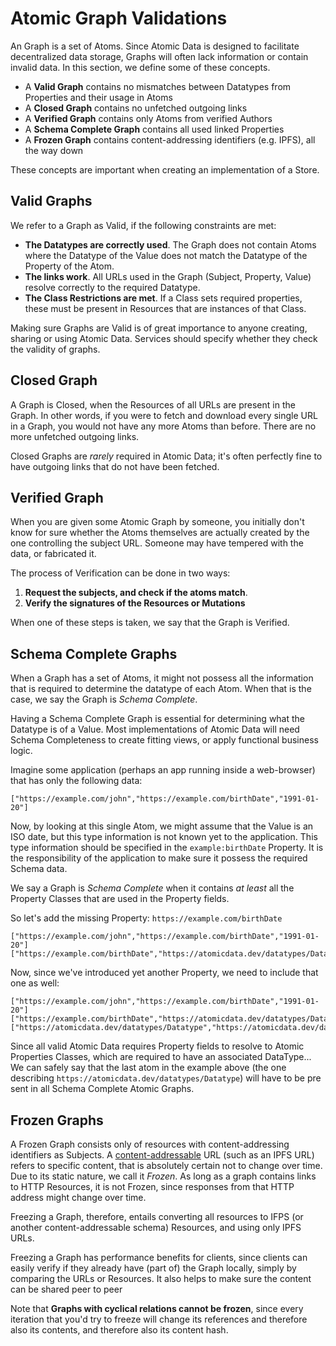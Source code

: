 # Atomic Graph Validations

An Graph is a set of Atoms.
Since Atomic Data is designed to facilitate decentralized data storage, Graphs will often lack information or contain invalid data.
In this section, we define some of these concepts.

- A **Valid Graph** contains no mismatches between Datatypes from Properties and their usage in Atoms
- A **Closed Graph** contains no unfetched outgoing links
- A **Verified Graph** contains only Atoms from verified Authors
- A **Schema Complete Graph** contains all used linked Properties
- A **Frozen Graph** contains content-addressing identifiers (e.g. IPFS), all the way down

These concepts are important when creating an implementation of a Store.

## Valid Graphs

We refer to a Graph as Valid, if the following constraints are met:

- **The Datatypes are correctly used**. The Graph does not contain Atoms where the Datatype of the Value does not match the Datatype of the Property of the Atom.
- **The links work**. All URLs used in the Graph (Subject, Property, Value) resolve correctly to the required Datatype.
- **The Class Restrictions are met**. If a Class sets required properties, these must be present in Resources that are instances of that Class.

Making sure Graphs are Valid is of great importance to anyone creating, sharing or using Atomic Data.
Services should specify whether they check the validity of graphs.

## Closed Graph

A Graph is Closed, when the Resources of all URLs are present in the Graph.
In other words, if you were to fetch and download every single URL in a Graph, you would not have any more Atoms than before.
There are no more unfetched outgoing links.

Closed Graphs are _rarely_ required in Atomic Data; it's often perfectly fine to have outgoing links that do not have been fetched.

## Verified Graph

When you are given some Atomic Graph by someone, you initially don't know for sure whether the Atoms themselves are actually created by the one controlling the subject URL.
Someone may have tempered with the data, or fabricated it.

The process of Verification can be done in two ways:

1. **Request the subjects, and check if the atoms match**.
1. **Verify the signatures of the Resources or Mutations**

When one of these steps is taken, we say that the Graph is Verified.

## Schema Complete Graphs

When a Graph has a set of Atoms, it might not possess all the information that is required to determine the datatype of each Atom.
When that is the case, we say the Graph is _Schema Complete_.

Having a Schema Complete Graph is essential for determining what the Datatype is of a Value.
Most implementations of Atomic Data will need Schema Completeness to create fitting views, or apply functional business logic.

Imagine some application (perhaps an app running inside a web-browser) that has only the following data:

```ndjson
["https://example.com/john","https://example.com/birthDate","1991-01-20"]
```

Now, by looking at this single Atom, we might assume that the Value is an ISO date,
but this type information is not known yet to the application.
This type information should be specified in the `example:birthDate` Property.
It is the responsibility of the application to make sure it possess the required Schema data.

We say a Graph is _Schema Complete_ when it contains _at least_ all the Property Classes that are used in the Property fields.

So let's add the missing Property: `https://example.com/birthDate`

```ndjson
["https://example.com/john","https://example.com/birthDate","1991-01-20"]
["https://example.com/birthDate","https://atomicdata.dev/datatypes/Datatype","https://atomicdata.dev/datatypes/dateTime"]
```

Now, since we've introduced yet another Property, we need to include that one as well:

```ndjson
["https://example.com/john","https://example.com/birthDate","1991-01-20"]
["https://example.com/birthDate","https://atomicdata.dev/datatypes/Datatype","https://atomicdata.dev/datatypes/dateTime"]
["https://atomicdata.dev/datatypes/Datatype","https://atomicdata.dev/datatypes/Datatype","https://atomicdata.dev/datatypes/atomicURI"]
```

Since all valid Atomic Data requires Property fields to resolve to Atomic Properties Classes, which are required to have an associated DataType...
We can safely say that the last atom in the example above (the one describing `https://atomicdata.dev/datatypes/Datatype`) will have to be pre
sent in all Schema Complete Atomic Graphs.

## Frozen Graphs

A Frozen Graph consists only of resources with content-addressing identifiers as Subjects.
A [content-addressable](https://flyingzumwalt.gitbooks.io/decentralized-web-primer/avenues-for-access/lessons/power-of-content-addressing.html) URL (such as an IPFS URL) refers to specific content, that is absolutely certain not to change over time.
Due to its static nature, we call it _Frozen_.
As long as a graph contains links to HTTP Resources, it is not Frozen, since responses from that HTTP address might change over time.

Freezing a Graph, therefore, entails converting all resources to IFPS (or another content-addressable schema) Resources, and using only IPFS URLs.

Freezing a Graph has performance benefits for clients, since clients can easily verify if they already have (part of) the Graph locally, simply by comparing the URLs or Resources.
It also helps to make sure the content can be shared peer to peer

Note that **Graphs with cyclical relations cannot be frozen**, since every iteration that you'd try to freeze will change its references and therefore also its contents, and therefore also its content hash.
